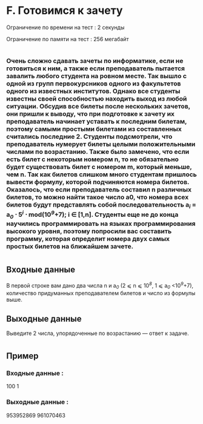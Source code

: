 # F. Готовимся к зачету
Ограничение по времени на тест : 2 секунды

Ограничение по памяти на тест : 256 мегабайт

#

### Очень сложно сдавать зачеты по информатике, если не готовиться к ним, а также если преподаватель пытается завалить любого студента на ровном месте. Так вышло с одной из групп первокурсников одного из факультетов одного из известных институтов. Однако все студенты известны своей способностью находить выход из любой ситуации. Обсудив все билеты после нескольких зачетов, они пришли к выводу, что при подготовке к зачету их преподаватель начинает уставать к последним билетам, поэтому самыми простыми билетами из составленных считались последние 2. Студенты подсмотрели, что преподаватель нумерует билеты целыми положительными числами по возрастанию. Также было замечено, что если есть билет с некоторым номером n, то не обязательно будет существовать билет с номером m, который меньше, чем n. Так как билетов слишком много студентам пришлось вывести формулу, которой подчиняются номера билетов. Оказалось, что если преподаватель составил n различных билетов, то можно найти такое число a0, что номера всех билетов будут представлять собой последовательность a<sub><i>i</i></sub> = a<sub><i>0</i></sub> ⋅ 5<sup><i>i</i></sup> ⋅ mod(10<sup><i>9</i></sup>+7); i ∈ [1,n]. Студенты еще не до конца научились программировать на языках программирования высокого уровня, поэтому попросили вас составить программу, которая определит номера двух самых простых билетов на ближайшем зачете.

#

## Входные данные
В первой строке вам дано два числа n и a<sub><i>0</i></sub> (2 ⩽ n ⩽ 10<sup><i>8</i></sup>, 1 ⩽ a<sub><i>0</i></sub> <10<sup><i>9</i></sup>+7), количество придуманных преподавателем билетов и число из формулы выше.

## Выходные данные
Выведите 2 числа, упорядоченные по возрастанию — ответ к задаче.

#

## Пример

### Входные данные :
100 1
### Выходные данные :
953952869 961070463